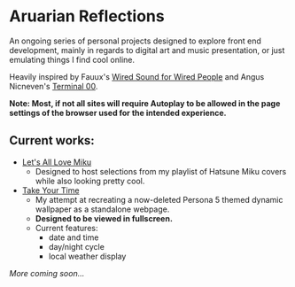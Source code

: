 # Aruarian Reflections
An ongoing series of personal projects designed to explore front end development, mainly in regards to digital art and music presentation, or just emulating things I find cool online.

Heavily inspired by Fauux's [Wired Sound for Wired People](https://fauux.neocities.org/) and Angus Nicneven's [Terminal 00](https://angusnicneven.com/).

**Note: Most, if not all sites will require Autoplay to be allowed in the page settings of the browser used for the intended experience.**

## Current works:
* [Let's All Love Miku](https://jcurtis182.github.io/AruarianReflections/Miku/index.html)
  * Designed to host selections from my playlist of Hatsune Miku covers while also looking pretty cool.
* [Take Your Time](https://jcurtis182.github.io/AruarianReflections/P5Wallpaper/index.html)
  * My attempt at recreating a now-deleted Persona 5 themed dynamic wallpaper as a standalone webpage. 
  * **Designed to be viewed in fullscreen.**
  * Current features: 
    * date and time 
    * day/night cycle
    * local weather display

*More coming soon...*
